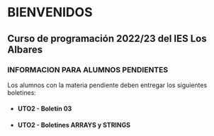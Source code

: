 # BIENVENIDOS
## Curso de programación 2022/23 del IES Los Albares

### INFORMACION PARA ALUMNOS PENDIENTES
Los alumnos con la materia pendiente deben entregar los siguientes boletines:
- #### UTO2 - Boletín 03
- #### UTO2 - Boletines ARRAYS y STRINGS
